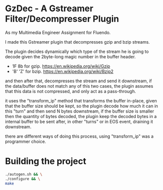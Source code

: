 # GzDec - A Gstreamer Filter/Decompresser Plugin

As my Multimedia Engineer Assignment for Fluendo.

I made this Gstreamer plugin that decompresses gzip and bzip streams.

The plugin decides dynamically which type of the stream he is going to decode given
the 2byte-long magic number in the buffer header.
  * 1F 8b for gzip. https://en.wikipedia.org/wiki/Gzip
  * 'B' 'Z' for bzip. https://en.wikipedia.org/wiki/Bzip2

and then after that, decompresses the stream and send it downstream, if the data/buffer does not
match any of this two cases, the plugin assumes that this data is not compressed, and only act as
a pass-through.

it uses the "transform_ip" method that transforms the buffer in-place, given that the buffer size should be kept,
so the plugin decode how much it can in this "turn" and then send N bytes downstream, if the buffer size is smaller then
the quantity of bytes decoded, the plugin keep the decoded bytes in a internal buffer to be sent after, in other "turns" or
in EOS event, draining it downstream.

there are different ways of doing this process, using "transform_ip" was a programmer choice.

# Building the project

```bash
./autogen.sh && \
./configure && \
make
```